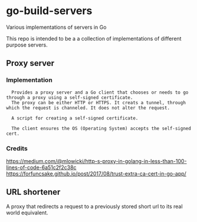 # go-build-servers
Various implementations of servers in Go

This repo is intended to be a a collection of implementations of different purpose servers.

## Proxy server

### Implementation
  
      Provides a proxy server and a Go client that chooses or needs to go through a proxy using a self-signed certificate.
      The proxy can be either HTTP or HTTPS. It creats a tunnel, through which the request is channeled. It does not alter the request.
      
      A script for creating a self-signed certificate.
      
      The client ensures the OS (Operating System) accepts the self-signed cert.
      
### Credits
https://medium.com/@mlowicki/http-s-proxy-in-golang-in-less-than-100-lines-of-code-6a51c2f2c38c https://forfuncsake.github.io/post/2017/08/trust-extra-ca-cert-in-go-app/

## URL shortener

A proxy that redirects a request to a previously stored short url to its real world equivalent.